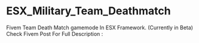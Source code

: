 # ESX_Military_Team_Deathmatch
Fivem Team Death Match gamemode In ESX Framework. (Currently in Beta)
Check Fivem Post For Full Description :
